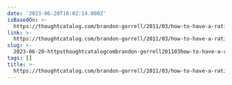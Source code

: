 ```yaml
---
date: '2023-06-20T16:02:14.000Z'
isBasedOn: >-
  https://thoughtcatalog.com/brandon-gorrell/2011/03/how-to-have-a-rational-discussion/
link: >-
  https://thoughtcatalog.com/brandon-gorrell/2011/03/how-to-have-a-rational-discussion/
slug: >-
  2023-06-20-httpsthoughtcatalogcombrandon-gorrell201103how-to-have-a-rational-discussion
tags: []
title: >-
  https://thoughtcatalog.com/brandon-gorrell/2011/03/how-to-have-a-rational-discussion/
---
```


